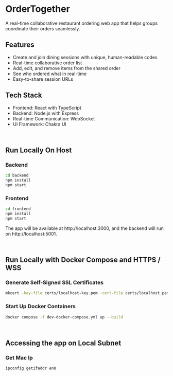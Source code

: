 # OrderTogether

A real-time collaborative restaurant ordering web app that helps groups coordinate their orders seamlessly.

## Features

- Create and join dining sessions with unique, human-readable codes
- Real-time collaborative order list
- Add, edit, and remove items from the shared order
- See who ordered what in real-time
- Easy-to-share session URLs

## Tech Stack

- Frontend: React with TypeScript
- Backend: Node.js with Express
- Real-time Communication: WebSocket
- UI Framework: Chakra UI

<br>

## Run Locally On Host

### Backend
```bash
cd backend
npm install
npm start
```

### Frontend
```bash
cd frontend
npm install
npm start
```

The app will be available at http://localhost:3000, and the backend will run on http://localhost:5001.

<br>

## Run Locally with Docker Compose and HTTPS / WSS

### Generate Self-Signed SSL Certificates
```bash
mkcert -key-file certs/localhost-key.pem -cert-file certs/localhost.pem 'localhost'
```

### Start Up Docker Containers
```bash
docker compose -f dev-docker-compose.yml up --build
```

<br>

## Accessing the app on Local Subnet 
### Get Mac Ip
```bash
ipconfig getifaddr en0
```


